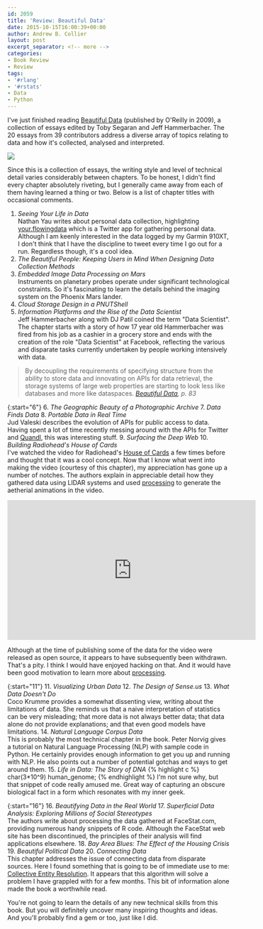 ```yaml
---
id: 2059
title: 'Review: Beautiful Data'
date: 2015-10-15T16:00:39+00:00
author: Andrew B. Collier
layout: post
excerpt_separator: <!-- more -->
categories:
- Book Review
- Review
tags:
- '#rlang'
- '#rstats'
- Data
- Python
---
```


<!-- more -->

I've just finished reading [Beautiful Data](http://shop.oreilly.com/product/9780596157128.do) (published by O'Reilly in 2009), a collection of essays edited by Toby Segaran and Jeff Hammerbacher. The 20 essays from 39 contributors address a diverse array of topics relating to data and how it's collected, analysed and interpreted.

<img src="{{ site.baseurl }}/static/img/2015/09/beautiful-data-cover.png">

Since this is a collection of essays, the writing style and level of technical detail varies considerably between chapters. To be honest, I didn't find every chapter absolutely riveting, but I generally came away from each of them having learned a thing or two. Below is a list of chapter titles with occasional comments.

1. _Seeing Your Life in Data_   
Nathan Yau writes about personal data collection, highlighting [your.flowingdata](http://your.flowingdata.com/) which is a Twitter app for gathering personal data. Although I am keenly interested in the data logged by my Garmin 910XT, I don't think that I have the discipline to tweet every time I go out for a run. Regardless though, it's a cool idea.
2. _The Beautiful People: Keeping Users in Mind When Designing Data Collection Methods_ 
3. _Embedded Image Data Processing on Mars_   
Instruments on planetary probes operate under significant technological constraints. So it's fascinating to learn the details behind the imaging system on the Phoenix Mars lander.
4. _Cloud Storage Design in a PNUTShell_ 
5. _Information Platforms and the Rise of the Data Scientist_   
Jeff Hammerbacher along with DJ Patil coined the term "Data Scientist". The chapter starts with a story of how 17 year old Hammerbacher was fired from his job as a cashier in a grocery store and ends with the creation of the role "Data Scientist" at Facebook, reflecting the various and disparate tasks currently undertaken by people working intensively with data.
<blockquote>
By decoupling the requirements of specifying structure from the ability to store data and innovating on APIs for data retrieval, the storage systems of large web properties are starting to look less like databases and more like dataspaces.
<cite><a href="http://shop.oreilly.com/product/9780596157128.do">Beautiful Data</a>, p. 83</cite> 
</blockquote>

{:start="6"}
6. _The Geographic Beauty of a Photographic Archive_ 
7. _Data Finds Data_ 
8. _Portable Data in Real Time_   
Jud Valeski describes the evolution of APIs for public access to data. Having spent a lot of time recently messing around with the APIs for Twitter and [Quandl](https://www.quandl.com/tools/api), this was interesting stuff.
9. _Surfacing the Deep Web_ 
10. _Building Radiohead's House of Cards_   
I've watched the video for Radiohead's [House of Cards](https://en.wikipedia.org/wiki/House_of_Cards_(Radiohead_song)) a few times before and thought that it was a cool concept. Now that I know what went into making the video (courtesy of this chapter), my appreciation has gone up a number of notches. The authors explain in appreciable detail how they gathered data using LIDAR systems and used [processing](https://processing.org/) to generate the aetherial animations in the video.

<iframe width="560" height="315" src="https://www.youtube.com/embed/8nTFjVm9sTQ" frameborder="0" allowfullscreen></iframe>

Although at the time of publishing some of the data for the video were released as open source, it appears to have subsequently been withdrawn. That's a pity. I think I would have enjoyed hacking on that. And it would have been good motivation to learn more about [processing](https://processing.org/).

{:start="11"}
11. _Visualizing Urban Data_ 
12. _The Design of Sense.us_ 
13. _What Data Doesn't Do_   
Coco Krumme provides a somewhat dissenting view, writing about the limitations of data. She reminds us that a naive interpretation of statistics can be very misleading; that more data is not always better data; that data alone do not provide explanations; and that even good models have limitations.
14. _Natural Language Corpus Data_   
This is probably the most technical chapter in the book. Peter Norvig gives a tutorial on Natural Language Processing (NLP) with sample code in Python. He certainly provides enough information to get you up and running with NLP. He also points out a number of potential gotchas and ways to get around them. 
15. _Life in Data: The Story of DNA_
{% highlight c %}
char(3*10^9) human_genome;
{% endhighlight %}
I'm not sure why, but that snippet of code really amused me. Great way of capturing an obscure biological fact in a form which resonates with my inner geek.

{:start="16"}
16. _Beautifying Data in the Real World_ 
17. _Superficial Data Analysis: Exploring Millions of Social Stereotypes_   
The authors write about processing the data gathered at FaceStat.com, providing numerous handy snippets of R code. Although the FaceStat web site has been discontinued, the principles of their analysis will find applications elsewhere.
18. _Bay Area Blues: The Effect of the Housing Crisis_ 
19. _Beautiful Political Data_ 
20. _Connecting Data_   
This chapter addresses the issue of connecting data from disparate sources. Here I found something that is going to be of immediate use to me: [Collective Entity Resolution](http://drum.lib.umd.edu/handle/1903/4241). It appears that this algorithm will solve a problem I have grappled with for a few months. This bit of information alone made the book a worthwhile read.

You're not going to learn the details of any new technical skills from this book. But you will definitely uncover many inspiring thoughts and ideas. And you'll probably find a gem or too, just like I did.
